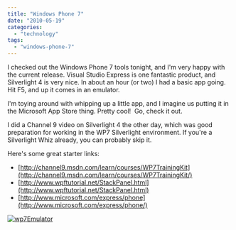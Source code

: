 ```yaml
---
title: "Windows Phone 7"
date: "2010-05-19"
categories: 
  - "technology"
tags: 
  - "windows-phone-7"
---
```


I checked out the Windows Phone 7 tools tonight, and I'm very happy with the current release. Visual Studio Express is one fantastic product, and Silverlight 4 is very nice. In about an hour (or two) I had a basic app going. Hit F5, and up it comes in an emulator.

I'm toying around with whipping up a little app, and I imagine us putting it in the Microsoft App Store thing. Pretty cool!  Go, check it out.

I did a Channel 9 video on Silverlight 4 the other day, which was good preparation for working in the WP7 Silverlight environment. If you're a Silverlight Whiz already, you can probably skip it.

Here's some great starter links:

- [http://channel9.msdn.com/learn/courses/WP7TrainingKit](http://channel9.msdn.com/learn/courses/WP7TrainingKit/)
- [http://www.wpftutorial.net/StackPanel.html](http://www.wpftutorial.net/StackPanel.html)
- [http://www.microsoft.com/express/phone](http://www.microsoft.com/express/phone/)

[![](http://paymentnetworks.files.wordpress.com/2010/05/wp7emulator.png?w=222 "wp7Emulator")](http://paymentnetworks.files.wordpress.com/2010/05/wp7emulator.png)

